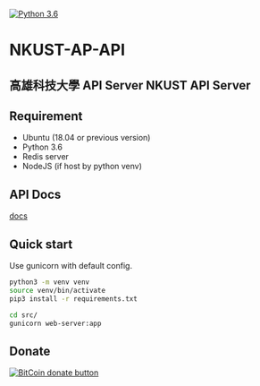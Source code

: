 [![Python 3.6](https://img.shields.io/badge/python-3.6-blue.svg)](https://www.python.org/downloads/release/python-360/)

NKUST-AP-API
==========

高雄科技大學 API Server NKUST API Server
---------------------------
Requirement
---
- Ubuntu (18.04 or previous version)
- Python 3.6
- Redis server
- NodeJS (if host by python venv)

API Docs
---
[docs](https://github.com/NKUST-ITC/AP-API/tree/develop/docs/v3)



Quick start
---
Use gunicorn with default config.

```bash
python3 -m venv venv
source venv/bin/activate
pip3 install -r requirements.txt

cd src/
gunicorn web-server:app
```





Donate
---

[![BitCoin donate
button](http://img.shields.io/bitcoin/donate.png?color=yellow)](https://coinbase.com/checkouts/aa7cf80a2a85b4906cb98fc7b2aad5c5 "Donate
once-off to this project using BitCoin")


